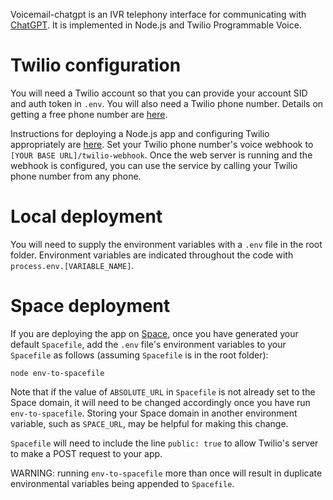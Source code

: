 Voicemail-chatgpt is an IVR telephony interface for communicating with [ChatGPT](https://chat.openai.com).  It is implemented in Node.js and Twilio Programmable Voice.

# Twilio configuration

You will need a Twilio account so that you can provide your account SID and auth token in `.env`.  You will also need a Twilio phone number.  Details on getting a free phone number are [here](https://www.twilio.com/docs/usage/tutorials/how-to-use-your-free-trial-account).

Instructions for deploying a Node.js app and configuring Twilio appropriately are [here](https://www.twilio.com/docs/voice/tutorials/how-to-respond-to-incoming-phone-calls/node). Set your Twilio phone number's voice webhook to `[YOUR BASE URL]/twilio-webhook`.  Once the web server is running and the webhook is configured, you can use the service by calling your Twilio phone number from any phone.

# Local deployment

You will need to supply the environment variables with a `.env` file in the root folder.  Environment variables are indicated throughout the code with `process.env.[VARIABLE_NAME]`.

# Space deployment

If you are deploying the app on [Space](deta.space), once you have generated your default `Spacefile`, add the `.env` file's environment variables to your `Spacefile` as follows (assuming `Spacefile` is in the root folder):

`node env-to-spacefile`

Note that if the value of `ABSOLUTE_URL` in `Spacefile` is not already set to the Space domain, it will need to be changed accordingly once you have run `env-to-spacefile`.  Storing your Space domain in another environment variable, such as `SPACE_URL`, may be helpful for making this change.

`Spacefile` will need to include the line `public: true` to allow Twilio's server to make a POST request to your app.

WARNING: running `env-to-spacefile` more than once will result in duplicate environmental variables being appended to `Spacefile`.